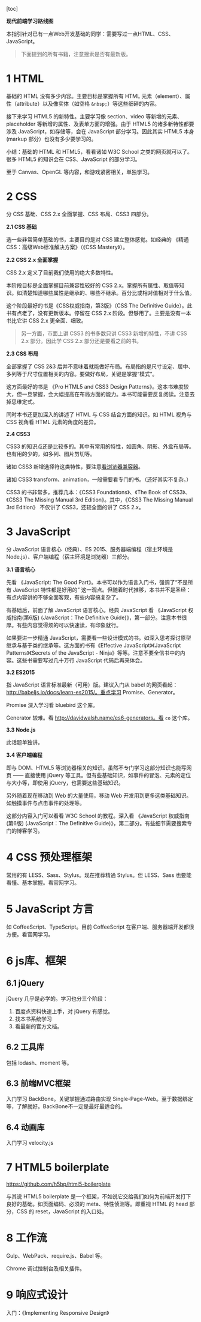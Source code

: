 [toc]

**现代前端学习路线图**

本指引针对已有一点Web开发基础的同学：需要写过一点HTML、CSS、JavaScript。

> 下面提到的所有书籍，注意搜索是否有最新版。

# 1 HTML

基础的 HTML 没有多少内容。主要目标是掌握所有 HTML 元素（element）、属性（attribute）以及像实体（如空格 `&nbsp;`）等这些细碎的内容。

接下来学习 HTML5 的新特性。主要学习像 section、video 等新增的元素、placeholder 等新增的属性、及表单方面的增强。由于 HTML5 的诸多新特性都要涉及 JavaScript，如存储等，会在 JavaScript 部分学习。因此其实 HTML5 本身(markup 部分）也没有多少要学习的。

小结：基础的 HTML 和 HTML5，看看诸如 W3C School 之类的网页就可以了。很多 HTML5 的知识会在 CSS、JavaScript 的部分学习。

至于 Canvas、OpenGL 等内容，和游戏紧密相关，单独学习。

# 2 CSS

分 CSS 基础、CSS 2.x 全面掌握、CSS 布局、CSS3 四部分。

**2.1 CSS 基础**

选一些非常简单基础的书，主要目的是对 CSS 建立整体感觉。如经典的 《精通CSS：高级Web标准解决方案》（《CSS Mastery》）。

**2.2 CSS 2.x 全面掌握**

CSS 2.x 定义了目前我们使用的绝大多数特性。

本阶段目标是全面掌握目前兼容性较好的 CSS 2.x。掌握所有属性、取值等知识。如清楚知道哪些属性是继承的、哪些不继承。百分比或相对值相对于什么值。

这个阶段最好的书是《CSS权威指南，第3版》（CSS The Definitive Guide）。此书有点老了，没有更新版本。停留在 CSS 2.x 阶段。但够用了。主要是没有一本书比它讲 CSS 2.x 更全面、细致。

> 另一方面，市面上讲 CSS3 的书多数只讲 CSS3 新增的特性，不讲 CSS 2.x 部分。因此学 CSS 2.x 部分还是要看之前的书。

**2.3 CSS 布局**

全部掌握了 CSS 2&3 后并不意味着就能做好布局。布局指的是尺寸设定、居中、多列等于尺寸位置相关的内容。要做好布局，关键是掌握“模式”。

这方面最好的书是 《Pro HTML5 and CSS3 Design Patterns》。这本书难度较大，但一旦掌握，会大幅提高在布局方面的能力。本书可能需要反复阅读。注意去掉思维定式。

同时本书还更加深入的讲述了 HTML 与 CSS 结合方面的知识。如 HTML 视角与 CSS 视角看 HTML 元素的角度的差异。

**2.4 CSS3**

CSS3 的知识点还是比较多的。其中有常用的特性，如圆角、阴影、外盒布局等。也有用的少的，如多列、图片剪切等。

诸如 CSS3 新增选择符这类特性，要注意[看浏览器兼容器](http://caniuse.com/)。

诸如 CSS3 transform、animation，一般需要看专门的书。（还好其实不复杂。）

CSS3 的书非常多，推荐几本：《CSS3 Foundations》、《The Book of CSS3》、《CSS3 The Missing Manual 3rd Edition》。其中，《CSS3 The Missing Manual 3rd Edition》
不仅讲了 CSS3，还较全面的讲了 CSS 2.x。

# 3 JavaScript

分 JavaScript 语言核心（经典）、ES 2015、服务器端编程（宿主环境是 Node.js）、客户端编程（宿主环境是浏览器）三部分。

**3.1 语言核心**

先看 《JavaScript: The Good Part》。本书可以作为语言入门书，强调了“不是所有 JavaScript 特性都是好用的” 这一观点。但随着时代推移，本书并不是圣经：有点内容讲的不够全面客观，有些内容搞复杂了。

有基础后，前面了解 JavaScript 语言核心。经典 JavaScript 看 《JavaScript 权威指南(第6版) (JavaScript：The Definitive Guide)》，第一部分。注意本书很厚。有些内容觉得烦的可以快速读，有印象就行。

如果要进一步精通 JavaScript，需要看一些设计模式的书。如深入思考探讨原型继承与基于类的继承等。这方面的书有《Effective JavaScript》《JavaScript Patterns》《Secrets of the JavaScript - Ninja》等等。注意不要全信书中的内容。这些书需要写过几十万行 JavaScript 代码后再来体会。

**3.2 ES2015**

指 JavaScript 语言标准最新（可用）版。建议入门从 babel 的网页看起：http://babeljs.io/docs/learn-es2015/。重点学习 Promise、Generator。

Promise 深入学习看 bluebird 这个库。

Generator 较难。看 http://davidwalsh.name/es6-generators。看 `co` 这个库。

**3.3 Node.js**

此话题单独讲。

**3.4 客户端编程**

即与 DOM、HTML5 等浏览器相关的知识。虽然不专门学习这部分知识也能写网页 —— 直接使用 jQuery 等工具。但有些基础知识，如事件的冒泡、元素的定位与大小等，即使用 jQuery，也需要这些基础知识。

另外随着现在移动到 Web 的大量使用，移动 Web 开发用到更多这类基础知识。如触摸事件与点击事件的处理等。

这部分内容入门可以看看 W3C School 的教程。深入看 《JavaScript 权威指南(第6版) (JavaScript：The Definitive Guide)》，第二部分。有些细节需要搜索专门的博客学习。

# 4 CSS 预处理框架

常用的有 LESS、Sass、Stylus。现在推荐精通 Stylus。但 LESS、Sass 也要能看懂、基本掌握。看官网学习。

# 5 JavaScript 方言

如 CoffeeScript、TypeScript。目前 CoffeeScript 在客户端、服务器端开发都很方便。看官网学习。

# 6 js库、框架

## 6.1 jQuery

jQuery 几乎是必学的。学习也分三个阶段：

1. 百度点资料快速上手，对 jQuery 有感觉。
2. 找本书系统学习
3. 看最新的官方文档。

## 6.2 工具库

包括 lodash、moment 等。

## 6.3 前端MVC框架

入门学习 BackBone。关键掌握通过路由实现 Single-Page-Web。至于数据绑定等，了解就好。BackBone不一定是最好最适合的。

## 6.4 动画库

入门学习 velocity.js

# 7 HTML5 boilerplate

https://github.com/h5bp/html5-boilerplate

与其说 HTML5 boilerplate 是一个框架，不如说它交给我们如何为前端开发打下良好的基础。如页面编码、必须的 meta、特性侦测等。即重视 HTML 的 head 部分，CSS 的 reset，JavaScript 的入口处。

# 8 工作流

Gulp、WebPack、require.js、Babel 等。

Chrome 调试控制台及相关插件。

# 9 响应式设计

入门：《Implementing Responsive Design》






